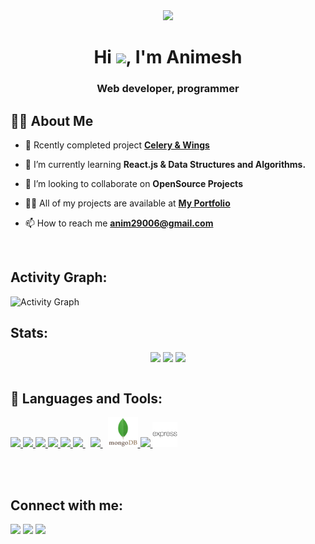 <div id="header" align="center">
  <img src="https://media.giphy.com/media/qgQUggAC3Pfv687qPC/giphy.gif" width="500"/>
</div>

<h1 align="center">Hi <img src="https://raw.githubusercontent.com/MartinHeinz/MartinHeinz/master/wave.gif" width="30px">, I'm Animesh</h1>
<h3 align="center">Web developer, programmer</h3>

## 🙋‍♂️ About Me

- 🔭 Rcently completed project **[Celery & Wings](https://github.com/Animesh-456/Restaurant-Application)**

- 🌱 I’m currently learning **React.js & Data Structures and Algorithms.**

- 👯 I’m looking to collaborate on **OpenSource Projects**

- 👨‍💻 All of my projects are available at **[My Portfolio](https://animesh-456.github.io/My-Website/)**

- 📫 How to reach me **anim29006@gmail.com**

<br>

<table>

## Activity Graph:
![Activity Graph](https://activity-graph.herokuapp.com/graph?username=Animesh-456&theme=redical)

## Stats:
<div align="center">
<img src="https://github-readme-streak-stats.herokuapp.com/?user=Animesh-456&theme=radical"> <img src="https://github-readme-stats.vercel.app/api?username=Animesh-456&show_icons=true&theme=radical"> 
<img src="https://github-readme-stats.vercel.app/api/top-langs/?username=Animesh-456&theme=radical&layout=compact">
</div>


</table>




## 🚀 Languages and Tools:

<p align="left"> 
    <a href="https://www.java.com" target="_blank"> <img src="https://img.icons8.com/color/48/000000/java-coffee-cup-logo.png"/> </a>
    <a href="https://developer.mozilla.org/en-US/docs/Web/JavaScript" target="_blank"> <img src="https://img.icons8.com/color/48/000000/javascript.png"/> </a> 
    <a href="https://www.w3.org/html/" target="_blank"> <img src="https://img.icons8.com/color/48/000000/html-5.png"/> </a> 
    <a href="https://www.w3schools.com/css/" target="_blank"> <img src="https://img.icons8.com/color/48/000000/css3.png"/> </a> 
    <a href="https://getbootstrap.com" target="_blank"> <img src="https://img.icons8.com/color/48/000000/bootstrap.png"/> </a>  
    <a style="padding-right:8px;" href="https://nodejs.org" target="_blank"> <img src="https://img.icons8.com/color/48/000000/nodejs.png"/> </a> 
    <a style="padding-right:8px;" href="https://www.mysql.com/" target="_blank"> <img src="https://img.icons8.com/fluent/50/000000/mysql-logo.png"/> </a>
    <a href="https://www.mongodb.com/" target="_blank"> <img src="https://raw.githubusercontent.com/devicons/devicon/master/icons/mongodb/mongodb-original-wordmark.svg" alt="mongodb" width="48" height="48"/> </a>    
    <a href="https://git-scm.com/" target="_blank"> <img src="https://img.icons8.com/color/48/000000/git.png"/> </a> 
    <a href="https://expressjs.com" target="_blank"> <img src="https://raw.githubusercontent.com/devicons/devicon/master/icons/express/express-original-wordmark.svg" alt="express" width="40" height="40"/> </a>
</p>
<br/>
<br/>

## Connect with me:
<p align="left">

<a href = "https://www.linkedin.com/in/animesh-mondal-823aa71b3/"><img src="https://img.icons8.com/fluent/48/000000/linkedin.png"/></a>
<a href = "https://www.instagram.com/mondal__animesh/"><img src="https://img.icons8.com/fluent/48/000000/instagram-new.png"/></a>
<a href = "https://www.facebook.com/animesh.mondal.908132/"><img src="https://img.icons8.com/color/48/000000/facebook-new.png"/></a>
</p>


